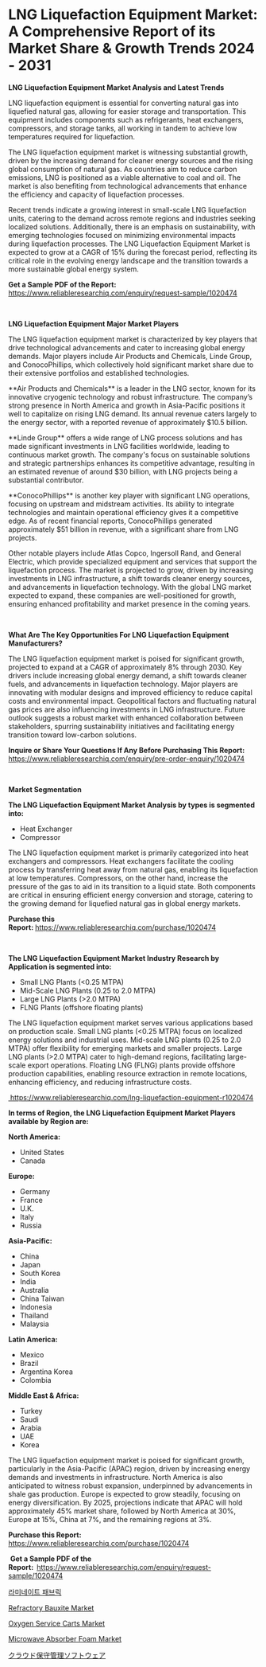 <p><h1>LNG Liquefaction Equipment Market: A Comprehensive Report of its Market Share & Growth Trends 2024 - 2031</h1></p><p><strong>LNG Liquefaction Equipment Market Analysis and Latest Trends</strong></p>
<p><p>LNG liquefaction equipment is essential for converting natural gas into liquefied natural gas, allowing for easier storage and transportation. This equipment includes components such as refrigerants, heat exchangers, compressors, and storage tanks, all working in tandem to achieve low temperatures required for liquefaction.</p><p>The LNG liquefaction equipment market is witnessing substantial growth, driven by the increasing demand for cleaner energy sources and the rising global consumption of natural gas. As countries aim to reduce carbon emissions, LNG is positioned as a viable alternative to coal and oil. The market is also benefiting from technological advancements that enhance the efficiency and capacity of liquefaction processes.</p><p>Recent trends indicate a growing interest in small-scale LNG liquefaction units, catering to the demand across remote regions and industries seeking localized solutions. Additionally, there is an emphasis on sustainability, with emerging technologies focused on minimizing environmental impacts during liquefaction processes. The LNG Liquefaction Equipment Market is expected to grow at a CAGR of 15% during the forecast period, reflecting its critical role in the evolving energy landscape and the transition towards a more sustainable global energy system.</p></p>
<p><strong>Get a Sample PDF of the Report:&nbsp;</strong> <a href="https://www.reliableresearchiq.com/enquiry/request-sample/1020474">https://www.reliableresearchiq.com/enquiry/request-sample/1020474</a></p>
<p>&nbsp;</p>
<p><strong>LNG Liquefaction Equipment Major Market Players</strong></p>
<p><p>The LNG liquefaction equipment market is characterized by key players that drive technological advancements and cater to increasing global energy demands. Major players include Air Products and Chemicals, Linde Group, and ConocoPhillips, which collectively hold significant market share due to their extensive portfolios and established technologies.</p><p>**Air Products and Chemicals** is a leader in the LNG sector, known for its innovative cryogenic technology and robust infrastructure. The company’s strong presence in North America and growth in Asia-Pacific positions it well to capitalize on rising LNG demand. Its annual revenue caters largely to the energy sector, with a reported revenue of approximately $10.5 billion.</p><p>**Linde Group** offers a wide range of LNG process solutions and has made significant investments in LNG facilities worldwide, leading to continuous market growth. The company's focus on sustainable solutions and strategic partnerships enhances its competitive advantage, resulting in an estimated revenue of around $30 billion, with LNG projects being a substantial contributor.</p><p>**ConocoPhillips** is another key player with significant LNG operations, focusing on upstream and midstream activities. Its ability to integrate technologies and maintain operational efficiency gives it a competitive edge. As of recent financial reports, ConocoPhillips generated approximately $51 billion in revenue, with a significant share from LNG projects.</p><p>Other notable players include Atlas Copco, Ingersoll Rand, and General Electric, which provide specialized equipment and services that support the liquefaction process. The market is projected to grow, driven by increasing investments in LNG infrastructure, a shift towards cleaner energy sources, and advancements in liquefaction technology. With the global LNG market expected to expand, these companies are well-positioned for growth, ensuring enhanced profitability and market presence in the coming years.</p></p>
<p>&nbsp;</p>
<p><strong>What Are The Key Opportunities For LNG Liquefaction Equipment Manufacturers?</strong></p>
<p><p>The LNG liquefaction equipment market is poised for significant growth, projected to expand at a CAGR of approximately 8% through 2030. Key drivers include increasing global energy demand, a shift towards cleaner fuels, and advancements in liquefaction technology. Major players are innovating with modular designs and improved efficiency to reduce capital costs and environmental impact. Geopolitical factors and fluctuating natural gas prices are also influencing investments in LNG infrastructure. Future outlook suggests a robust market with enhanced collaboration between stakeholders, spurring sustainability initiatives and facilitating energy transition toward low-carbon solutions.</p></p>
<p><strong>Inquire or Share Your Questions If Any Before Purchasing This Report:</strong> <a href="https://www.reliableresearchiq.com/enquiry/pre-order-enquiry/1020474">https://www.reliableresearchiq.com/enquiry/pre-order-enquiry/1020474</a></p>
<p>&nbsp;</p>
<p><strong>Market Segmentation</strong></p>
<p><strong>The LNG Liquefaction Equipment Market Analysis by types is segmented into:</strong></p>
<p><ul><li>Heat Exchanger</li><li>Compressor</li></ul></p>
<p><p>The LNG liquefaction equipment market is primarily categorized into heat exchangers and compressors. Heat exchangers facilitate the cooling process by transferring heat away from natural gas, enabling its liquefaction at low temperatures. Compressors, on the other hand, increase the pressure of the gas to aid in its transition to a liquid state. Both components are critical in ensuring efficient energy conversion and storage, catering to the growing demand for liquefied natural gas in global energy markets.</p></p>
<p><strong>Purchase this Report:&nbsp;</strong><a href="https://www.reliableresearchiq.com/purchase/1020474">https://www.reliableresearchiq.com/purchase/1020474</a></p>
<p>&nbsp;</p>
<p><strong>The LNG Liquefaction Equipment Market Industry Research by Application is segmented into:</strong></p>
<p><ul><li>Small LNG Plants (<0.25 MTPA)</li><li>Mid-Scale LNG Plants (0.25 to 2.0 MTPA)</li><li>Large LNG Plants (>2.0 MTPA)</li><li>FLNG Plants (offshore floating plants)</li></ul></p>
<p><p>The LNG liquefaction equipment market serves various applications based on production scale. Small LNG plants (<0.25 MTPA) focus on localized energy solutions and industrial uses. Mid-scale LNG plants (0.25 to 2.0 MTPA) offer flexibility for emerging markets and smaller projects. Large LNG plants (>2.0 MTPA) cater to high-demand regions, facilitating large-scale export operations. Floating LNG (FLNG) plants provide offshore production capabilities, enabling resource extraction in remote locations, enhancing efficiency, and reducing infrastructure costs.</p></p>
<p><a href="https://www.reliableresearchiq.com/lng-liquefaction-equipment-r1020474">&nbsp;https://www.reliableresearchiq.com/lng-liquefaction-equipment-r1020474</a></p>
<p><strong>In terms of Region, the LNG Liquefaction Equipment Market Players available by Region are:</strong></p>
<p>
    <p> <strong> North America: </strong>
        <ul>
            <li>United States</li>
            <li>Canada</li>
        </ul>
        </p> 
    <p> <strong> Europe: </strong>
        <ul>
            <li>Germany</li>
            <li>France</li>
            <li>U.K.</li>
            <li>Italy</li>
            <li>Russia</li>
        </ul>
        </p> 
    <p> <strong> Asia-Pacific: </strong>
        <ul>
            <li>China</li>
            <li>Japan</li>
            <li>South Korea</li>
            <li>India</li>
            <li>Australia</li>
            <li>China Taiwan</li>
            <li>Indonesia</li>
            <li>Thailand</li>
            <li>Malaysia</li>
        </ul>
        </p> 
    <p> <strong> Latin America: </strong>
        <ul>
            <li>Mexico</li>
            <li>Brazil</li>
            <li>Argentina Korea</li>
            <li>Colombia</li>
        </ul>
        </p> 
    <p> <strong> Middle East & Africa: </strong>
        <ul>
            <li>Turkey</li>
            <li>Saudi</li>
            <li>Arabia</li>
            <li>UAE</li>
            <li>Korea</li>
        </ul>
    </p>
    </p>
<p><p>The LNG liquefaction equipment market is poised for significant growth, particularly in the Asia-Pacific (APAC) region, driven by increasing energy demands and investments in infrastructure. North America is also anticipated to witness robust expansion, underpinned by advancements in shale gas production. Europe is expected to grow steadily, focusing on energy diversification. By 2025, projections indicate that APAC will hold approximately 45% market share, followed by North America at 30%, Europe at 15%, China at 7%, and the remaining regions at 3%.</p></p>
<p><strong>Purchase this Report: </strong><a href="https://www.reliableresearchiq.com/purchase/1020474">https://www.reliableresearchiq.com/purchase/1020474</a></p>
<p>&nbsp;<strong>Get a Sample PDF of the Report:&nbsp;&nbsp;</strong><a href="https://www.reliableresearchiq.com/enquiry/request-sample/1020474">https://www.reliableresearchiq.com/enquiry/request-sample/1020474</a></p>
<p><strong></strong></p>
<p><p><a href="https://medium.com/@jeffersonlambert45/%EC%84%B8%EA%B3%84-laminated-fabrics-market-%EC%9D%80-2024%EC%97%90%EC%84%9C-2031%EB%A1%9C-%EC%97%B0%ED%8F%89%EA%B7%A0-%EC%A6%9D%EA%B0%80%EC%9C%A8%EC%9D%84-%EB%B3%B4%EC%9D%BC-%EA%B2%83%EC%9C%BC%EB%A1%9C-%EC%98%88%EC%83%81%EB%90%A9%EB%8B%88%EB%8B%A4-914e64e60ed8">라미네이트 패브릭</a></p><p><a href="https://issuu.com/reportprime-2/docs/refractory-bauxite-market-size-2030_09d322c2a0f643">Refractory Bauxite Market</a></p><p><a href="https://medium.com/@eveiyngray654/the-market-study-covers-the-oxygen-service-carts-market-across-various-segments-800b6bfdeb9d">Oxygen Service Carts Market</a></p><p><a href="https://issuu.com/reportprime-2/docs/microwave-absorber-foam-market-size_9ff929dd64a4a5">Microwave Absorber Foam Market</a></p><p><a href="https://medium.com/@lindakreitz2023/cloud-maintenance-management-software-market-%E3%81%AF-%E3%82%B3%E3%82%B9%E3%83%88%E7%AE%A1%E7%90%86%E3%81%A8%E5%8A%B9%E7%8E%87%E5%90%91%E4%B8%8A%E3%82%92%E5%84%AA%E5%85%88%E3%81%97%E3%81%BE%E3%81%99-%E3%81%95%E3%82%89%E3%81%AB-%E5%A0%B1%E5%91%8A%E6%9B%B8%E3%81%AF%E5%B8%82%E5%A0%B4%E3%81%AE%E9%9C%80%E8%A6%81%E9%9D%A2%E3%81%A8%E4%BE%9B%E7%B5%A6%E9%9D%A2%E3%81%AE%E4%B8%A1%E6%96%B9%E3%82%92%E3%82%AB%E3%83%90%E3%83%BC%E3%81%97%E3%81%A6%E3%81%84%E3%81%BE%E3%81%99-9d9e40267285">クラウド保守管理ソフトウェア</a></p></p>